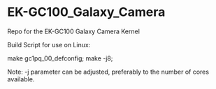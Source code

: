EK-GC100_Galaxy_Camera
======================

Repo for the EK-GC100 Galaxy Camera Kernel 


Build Script for use on Linux:

make gc1pq_00_defconfig;
make -j8;

Note: -j parameter can be adjusted, preferably to the number of cores 
available. 
